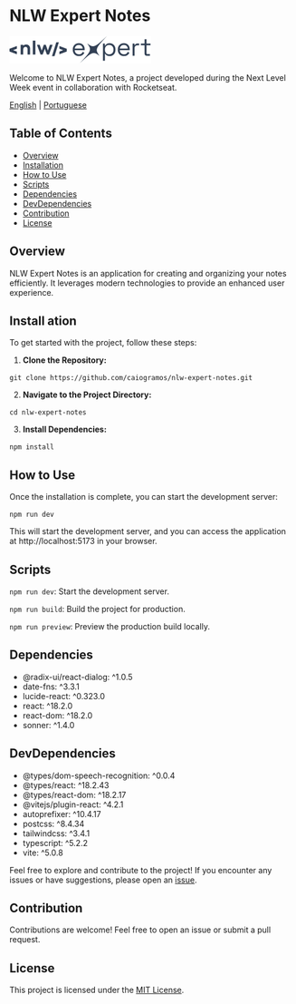 # NLW Expert Notes

![NLW Expert Notes Logo](./src/assets/logo-nlw-expert.svg)

Welcome to NLW Expert Notes, a project developed during the Next Level Week event in collaboration with Rocketseat.

[English](README.md) | [Portuguese](README-ptbr.md)

## Table of Contents
- [Overview](#overview)
- [Installation](#installation)
- [How to Use](#how-to-use)
- [Scripts](#scripts)
- [Dependencies](#dependencies)
- [DevDependencies](#devdependencies)
- [Contribution](#contribution)
- [License](#license)

## Overview

NLW Expert Notes is an application for creating and organizing your notes efficiently. It leverages modern technologies to provide an enhanced user experience.

## Install  ation

To get started with the project, follow these steps:

1. **Clone the Repository:**
  ```
  git clone https://github.com/caiogramos/nlw-expert-notes.git
  ```

2. **Navigate to the Project Directory:**
  ```
  cd nlw-expert-notes
  ```

3. **Install Dependencies:**
  ```
  npm install
  ```

## How to Use

Once the installation is complete, you can start the development server:
  ```
  npm run dev
  ```

This will start the development server, and you can access the application at http://localhost:5173 in your browser.

## Scripts

`npm run dev`: Start the development server.

`npm run build`: Build the project for production.

`npm run preview`: Preview the production build locally.


## Dependencies
- @radix-ui/react-dialog: ^1.0.5
- date-fns: ^3.3.1
- lucide-react: ^0.323.0
- react: ^18.2.0
- react-dom: ^18.2.0
- sonner: ^1.4.0

## DevDependencies
- @types/dom-speech-recognition: ^0.0.4
- @types/react: ^18.2.43
- @types/react-dom: ^18.2.17
- @vitejs/plugin-react: ^4.2.1
- autoprefixer: ^10.4.17
- postcss: ^8.4.34
- tailwindcss: ^3.4.1
- typescript: ^5.2.2
- vite: ^5.0.8

Feel free to explore and contribute to the project! If you encounter any issues or have suggestions, please open an [issue](https://github.com/caiogramos/nlw-expert-notes/issues).

## Contribution
Contributions are welcome! Feel free to open an issue or submit a pull request.

## License
This project is licensed under the [MIT License](LICENSE).
